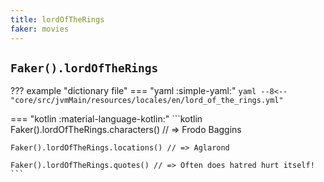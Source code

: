 ```yaml
---
title: lordOfTheRings
faker: movies
---
```


## `Faker().lordOfTheRings`

??? example "dictionary file"
    === "yaml :simple-yaml:"
        ```yaml
        --8<-- "core/src/jvmMain/resources/locales/en/lord_of_the_rings.yml"
        ```

=== "kotlin :material-language-kotlin:"
    ```kotlin
    Faker().lordOfTheRings.characters() // => Frodo Baggins

    Faker().lordOfTheRings.locations() // => Aglarond

    Faker().lordOfTheRings.quotes() // => Often does hatred hurt itself!
    ```
